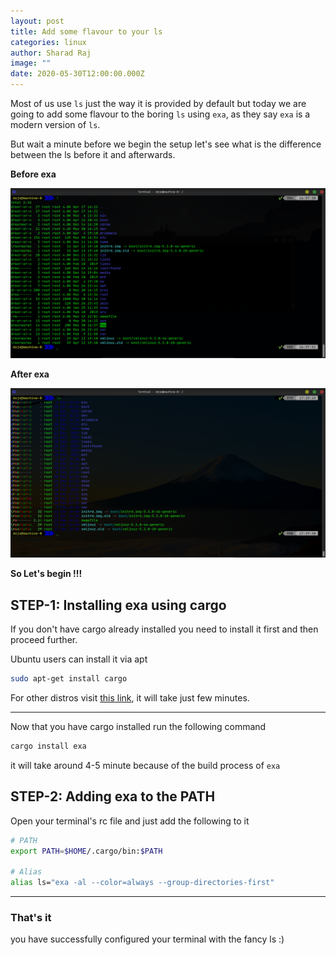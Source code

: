 ```yaml
---
layout: post
title: Add some flavour to your ls
categories: linux
author: Sharad Raj
image: ""
date: 2020-05-30T12:00:00.000Z
---
```

Most of us use `ls` just the way it is provided by default but today we are going to add some flavour to the boring `ls` using `exa`, as they say `exa` is a modern version of `ls`.

But wait a minute before we begin the setup let's see what is the difference between the ls before it and afterwards.

**Before exa**

![Before exa](/assets/uploads/term_bf_exa.png "Before exa")

**After exa**

![After exa](/assets/uploads/term_af_exa..png "After exa")

**So Let's begin !!!**

## STEP-1: Installing exa using cargo

If you don't have cargo already installed you need to install it first and then proceed further.

Ubuntu users can install it via apt

```bash
sudo apt-get install cargo
```

For other distros visit [this link](https://doc.rust-lang.org/cargo/getting-started/installation.html), it will take just few minutes.

- - -

Now that you have cargo installed run the following command

```bash
cargo install exa
```

it will take around 4-5 minute because of the build process of `exa`

## STEP-2: Adding exa to the PATH

Open your terminal's rc file and just add the following to it

```bash
# PATH
export PATH=$HOME/.cargo/bin:$PATH

# Alias
alias ls="exa -al --color=always --group-directories-first"
```

- - -

### That's it

you have successfully configured your terminal with the fancy ls :)
